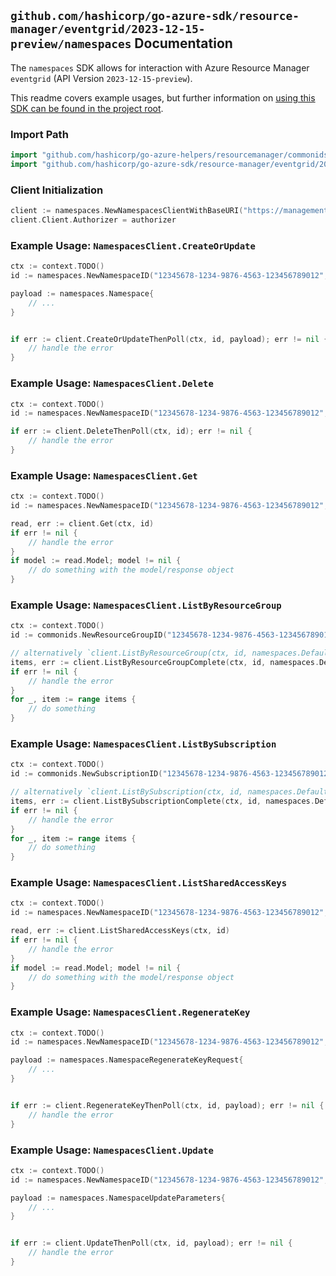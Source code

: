 
## `github.com/hashicorp/go-azure-sdk/resource-manager/eventgrid/2023-12-15-preview/namespaces` Documentation

The `namespaces` SDK allows for interaction with Azure Resource Manager `eventgrid` (API Version `2023-12-15-preview`).

This readme covers example usages, but further information on [using this SDK can be found in the project root](https://github.com/hashicorp/go-azure-sdk/tree/main/docs).

### Import Path

```go
import "github.com/hashicorp/go-azure-helpers/resourcemanager/commonids"
import "github.com/hashicorp/go-azure-sdk/resource-manager/eventgrid/2023-12-15-preview/namespaces"
```


### Client Initialization

```go
client := namespaces.NewNamespacesClientWithBaseURI("https://management.azure.com")
client.Client.Authorizer = authorizer
```


### Example Usage: `NamespacesClient.CreateOrUpdate`

```go
ctx := context.TODO()
id := namespaces.NewNamespaceID("12345678-1234-9876-4563-123456789012", "example-resource-group", "namespaceName")

payload := namespaces.Namespace{
	// ...
}


if err := client.CreateOrUpdateThenPoll(ctx, id, payload); err != nil {
	// handle the error
}
```


### Example Usage: `NamespacesClient.Delete`

```go
ctx := context.TODO()
id := namespaces.NewNamespaceID("12345678-1234-9876-4563-123456789012", "example-resource-group", "namespaceName")

if err := client.DeleteThenPoll(ctx, id); err != nil {
	// handle the error
}
```


### Example Usage: `NamespacesClient.Get`

```go
ctx := context.TODO()
id := namespaces.NewNamespaceID("12345678-1234-9876-4563-123456789012", "example-resource-group", "namespaceName")

read, err := client.Get(ctx, id)
if err != nil {
	// handle the error
}
if model := read.Model; model != nil {
	// do something with the model/response object
}
```


### Example Usage: `NamespacesClient.ListByResourceGroup`

```go
ctx := context.TODO()
id := commonids.NewResourceGroupID("12345678-1234-9876-4563-123456789012", "example-resource-group")

// alternatively `client.ListByResourceGroup(ctx, id, namespaces.DefaultListByResourceGroupOperationOptions())` can be used to do batched pagination
items, err := client.ListByResourceGroupComplete(ctx, id, namespaces.DefaultListByResourceGroupOperationOptions())
if err != nil {
	// handle the error
}
for _, item := range items {
	// do something
}
```


### Example Usage: `NamespacesClient.ListBySubscription`

```go
ctx := context.TODO()
id := commonids.NewSubscriptionID("12345678-1234-9876-4563-123456789012")

// alternatively `client.ListBySubscription(ctx, id, namespaces.DefaultListBySubscriptionOperationOptions())` can be used to do batched pagination
items, err := client.ListBySubscriptionComplete(ctx, id, namespaces.DefaultListBySubscriptionOperationOptions())
if err != nil {
	// handle the error
}
for _, item := range items {
	// do something
}
```


### Example Usage: `NamespacesClient.ListSharedAccessKeys`

```go
ctx := context.TODO()
id := namespaces.NewNamespaceID("12345678-1234-9876-4563-123456789012", "example-resource-group", "namespaceName")

read, err := client.ListSharedAccessKeys(ctx, id)
if err != nil {
	// handle the error
}
if model := read.Model; model != nil {
	// do something with the model/response object
}
```


### Example Usage: `NamespacesClient.RegenerateKey`

```go
ctx := context.TODO()
id := namespaces.NewNamespaceID("12345678-1234-9876-4563-123456789012", "example-resource-group", "namespaceName")

payload := namespaces.NamespaceRegenerateKeyRequest{
	// ...
}


if err := client.RegenerateKeyThenPoll(ctx, id, payload); err != nil {
	// handle the error
}
```


### Example Usage: `NamespacesClient.Update`

```go
ctx := context.TODO()
id := namespaces.NewNamespaceID("12345678-1234-9876-4563-123456789012", "example-resource-group", "namespaceName")

payload := namespaces.NamespaceUpdateParameters{
	// ...
}


if err := client.UpdateThenPoll(ctx, id, payload); err != nil {
	// handle the error
}
```
